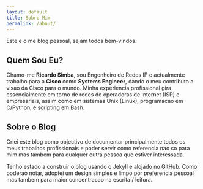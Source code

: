 ```yaml
---
layout: default
title: Sobre Mim
permalink: /about/
---
```


Este e o me blog pessoal, sejam todos bem-vindos.

## Quem Sou Eu?

Chamo-me **Ricardo Simba**, sou Engenheiro de Redes IP e actualmente trabalho para a **Cisco** como **Systems Engineer**, dando o meu contributo a visao da Cisco para o mundo. Minha experiencia profissional gira essencialmente em torno de redes de operadoras de Internet (ISP) e empresariais, assim como em sistemas Unix (Linux), programacao em C/Python, e scripting em Bash.

## Sobre o Blog

Criei este blog como objectivo de documentar principalmente todos os meus trabalhos profissionais e poder servir como referencia nao so para mim mas tambem para qualquer outra pessoa que estiver interessada.

Tenho estado a construir o blog usando o Jekyll e alojado no GitHub. Como poderao notar, adoptei um design simples e limpo por preferencia pessoal mas tambem para maior concentracao na escrita / leitura.
